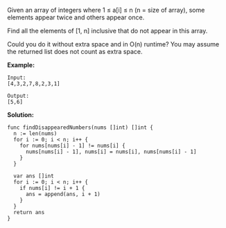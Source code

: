 Given an array of integers where 1 ≤ a[i] ≤ n (n = size of array), some elements appear twice and others appear once.

Find all the elements of [1, n] inclusive that do not appear in this array.

Could you do it without extra space and in O(n) runtime? You may assume the returned list does not count as extra space.

**Example:**
```
Input:
[4,3,2,7,8,2,3,1]

Output:
[5,6]
```

**Solution:**

```golang
func findDisappearedNumbers(nums []int) []int {
  n := len(nums)
  for i := 0; i < n; i++ {
    for nums[nums[i] - 1] != nums[i] {
      nums[nums[i] - 1], nums[i] = nums[i], nums[nums[i] - 1]
    }
  }

  var ans []int
  for i := 0; i < n; i++ {
    if nums[i] != i + 1 {
      ans = append(ans, i + 1)
    }
  }
  return ans
}
```

